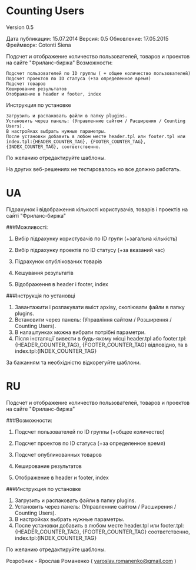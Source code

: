Counting Users
==============
Version 0.5

Дата публикации:
15.07.2014
Версия:
0.5
Обновление:
17.05.2015
Фреймворк:
Cotonti Siena


Подсчет и отображение количество пользователей, товаров и проектов на сайте "Фриланс-биржа"
Возможности:

    Подсчет пользователей по ID группы ( + общее количество пользователей)
    Подсчет проектов по ID статуса (+за определенное время)
    Подсчет товаров
    Кеширование результатов
    Отображение в header и footer, index

Инструкция по установке

    Загрузить и распаковать файли в папку plugins.
    Установить через панель: (Управленние сайтом / Расширения / Counting Users).
    В настройках выбрать нужные параметры.
    После установки добавить в любом месте header.tpl или footer.tpl или index.tpl:{HEADER_COUNTER_TAG}, {FOOTER_COUNTER_TAG}, {INDEX_COUNTER_TAG}, соответственно.

По желанию отредактируйте шаблоны.

На других веб-решениях не тестировалось но все должно работать.

UA
==============

Підрахунок і відображення кількості користувачів, товарів і проектів на сайті "Фриланс-биржа"

###Можливості:

1. Вибір підрахунку користувачів по ID групи (+загальна кількість)

2. Вибір підрахунку проектів по ID статусу (+за вказаний час)

3. Підрахунок опублікованих товарів

4. Кешування результатів

5. Відображення в header і footer, index


###Інструкція по установці 

1. Завантажити і розпакувати вміст архіву, скопіювати файли в папку plugins. 
2. Встановити через панель: (Управління сайтом / Розширення / Counting Users).
3. В налаштунках можна вибрати потрібні параметри.
4. Після інсталяції вивести в будь-якому місці header.tpl або footer.tpl:{HEADER_COUNTER_TAG}, {FOOTER_COUNTER_TAG} відповідно, та в index.tpl:{INDEX_COUNTER_TAG}

За бажанням та необхідністю відкорегуйте шаблони.

RU
==============

Подсчет и отображение количество пользователей, товаров и проектов на сайте "Фриланс-биржа"

###Возможности:

1. Подсчет пользователей по ID группы (+общее количество)

2. Подсчет проектов по ID статуса  (+за определенное время)

3. Подсчет опубликованных товаров

3. Кеширование результатов

4. Отображение в header и footer, index



###Инструкция по уcтановке 

1. Загрузить и распаковать файли в папку plugins. 
2. Установить через панель: (Управленние сайтом / Расширения / Counting Users).
3. В настройках  выбрать нужные параметры.
4. После установки добавить в любом месте header.tpl или footer.tpl:{HEADER_COUNTER_TAG}, {FOOTER_COUNTER_TAG} соответственно, index.tpl:{INDEX_COUNTER_TAG}
 

По желанию отредактируйте шаблоны.


Розробник - Ярослав Романенко ( yaroslav.romanenko@gmail.com )